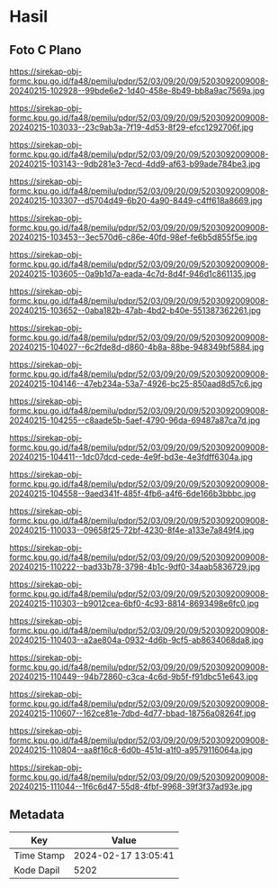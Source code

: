 # Hasil

## Foto C Plano

https://sirekap-obj-formc.kpu.go.id/fa48/pemilu/pdpr/52/03/09/20/09/5203092009008-20240215-102928--99bde6e2-1d40-458e-8b49-bb8a9ac7569a.jpg

https://sirekap-obj-formc.kpu.go.id/fa48/pemilu/pdpr/52/03/09/20/09/5203092009008-20240215-103033--23c9ab3a-7f19-4d53-8f29-efcc1292706f.jpg

https://sirekap-obj-formc.kpu.go.id/fa48/pemilu/pdpr/52/03/09/20/09/5203092009008-20240215-103143--9db281e3-7ecd-4dd9-af63-b99ade784be3.jpg

https://sirekap-obj-formc.kpu.go.id/fa48/pemilu/pdpr/52/03/09/20/09/5203092009008-20240215-103307--d5704d49-6b20-4a90-8449-c4ff618a8669.jpg

https://sirekap-obj-formc.kpu.go.id/fa48/pemilu/pdpr/52/03/09/20/09/5203092009008-20240215-103453--3ec570d6-c86e-40fd-98ef-fe6b5d855f5e.jpg

https://sirekap-obj-formc.kpu.go.id/fa48/pemilu/pdpr/52/03/09/20/09/5203092009008-20240215-103605--0a9b1d7a-eada-4c7d-8d4f-946d1c861135.jpg

https://sirekap-obj-formc.kpu.go.id/fa48/pemilu/pdpr/52/03/09/20/09/5203092009008-20240215-103652--0aba182b-47ab-4bd2-b40e-551387362261.jpg

https://sirekap-obj-formc.kpu.go.id/fa48/pemilu/pdpr/52/03/09/20/09/5203092009008-20240215-104027--6c2fde8d-d860-4b8a-88be-948349bf5884.jpg

https://sirekap-obj-formc.kpu.go.id/fa48/pemilu/pdpr/52/03/09/20/09/5203092009008-20240215-104146--47eb234a-53a7-4926-bc25-850aad8d57c6.jpg

https://sirekap-obj-formc.kpu.go.id/fa48/pemilu/pdpr/52/03/09/20/09/5203092009008-20240215-104255--c8aade5b-5aef-4790-96da-69487a87ca7d.jpg

https://sirekap-obj-formc.kpu.go.id/fa48/pemilu/pdpr/52/03/09/20/09/5203092009008-20240215-104411--1dc07dcd-cede-4e9f-bd3e-4e3fdff6304a.jpg

https://sirekap-obj-formc.kpu.go.id/fa48/pemilu/pdpr/52/03/09/20/09/5203092009008-20240215-104558--9aed341f-485f-4fb6-a4f6-6de166b3bbbc.jpg

https://sirekap-obj-formc.kpu.go.id/fa48/pemilu/pdpr/52/03/09/20/09/5203092009008-20240215-110033--09658f25-72bf-4230-8f4e-a133e7a849f4.jpg

https://sirekap-obj-formc.kpu.go.id/fa48/pemilu/pdpr/52/03/09/20/09/5203092009008-20240215-110222--bad33b78-3798-4b1c-9df0-34aab5836729.jpg

https://sirekap-obj-formc.kpu.go.id/fa48/pemilu/pdpr/52/03/09/20/09/5203092009008-20240215-110303--b9012cea-6bf0-4c93-8814-8693498e6fc0.jpg

https://sirekap-obj-formc.kpu.go.id/fa48/pemilu/pdpr/52/03/09/20/09/5203092009008-20240215-110403--a2ae804a-0932-4d6b-9cf5-ab8634068da8.jpg

https://sirekap-obj-formc.kpu.go.id/fa48/pemilu/pdpr/52/03/09/20/09/5203092009008-20240215-110449--94b72860-c3ca-4c6d-9b5f-f91dbc51e643.jpg

https://sirekap-obj-formc.kpu.go.id/fa48/pemilu/pdpr/52/03/09/20/09/5203092009008-20240215-110607--162ce81e-7dbd-4d77-bbad-18756a08264f.jpg

https://sirekap-obj-formc.kpu.go.id/fa48/pemilu/pdpr/52/03/09/20/09/5203092009008-20240215-110804--aa8f16c8-6d0b-451d-a1f0-a9579116064a.jpg

https://sirekap-obj-formc.kpu.go.id/fa48/pemilu/pdpr/52/03/09/20/09/5203092009008-20240215-111044--1f6c6d47-55d8-4fbf-9968-39f3f37ad93e.jpg


## Metadata

| Key        | Value               |
| ---------- | ------------------- |
| Time Stamp | 2024-02-17 13:05:41 |
| Kode Dapil | 5202                |



